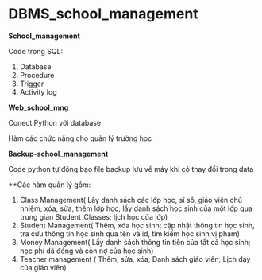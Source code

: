 # DBMS_school_management

**School_management**

Code trong SQL:

1. Database
2. Procedure
3. Trigger
4. Activity log

**Web_school_mng**

Conect Python với database

Hàm các chức năng cho quản lý trường học

**Backup-school_management**

Code python tự động bạo file backup lưu về máy khi có thay đổi trong data

**Các hàm quản lý gồm:

1. Class Management( Lấy danh sách các lớp học, sĩ số, giáo viên chủ nhiệm; xóa, sửa, thêm lớp học; lấy danh sách học sinh của một lớp qua trung gian Student_Classes; lịch học của lớp)
2. Student Management( Thêm, xóa học sinh; cập nhật thông tin học sinh, tra cứu thông tin học sinh qua tên và id, tìm kiếm học sinh vị phạm)
3. Money Management( Lấy danh sách thông tin tiền của tất cả học sinh; học phí dã đóng và còn nợ của học sinh)
5. Teacher management ( Thêm, sửa, xóa; Danh sách giáo viên; Lịch dạy của giáo viên)
